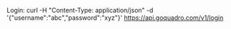 Login:
curl -H "Content-Type: application/json" -d '{"username":"abc","password":"xyz"}' https://api.goquadro.com/v1/login

